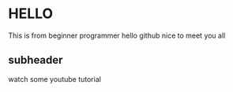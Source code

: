 # HELLO

This is from beginner programmer hello github nice to meet you all

## subheader 
watch some youtube tutorial
